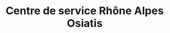 ---
layout: page
categories: mission
title: "Centre de service Rhône Alpes Osiatis"
skills:
  - Frontend
  - Backend
start_date: 2008-07-01
end_date: 2008-11-01
entreprise : Osiatis
team : 4 développeurs
position: Développeur 
status: CDI
acheivements:
  - "Projet Siemens : développement d'IHM, ASP.NET Oracle."
  - "Projet Escota : module de reporting client lourd C# dot.net 2.0"
  - "Projet EASYDIS : ajout du flux des boites noires, SQLServer Delphi"
environnements:
  - C#
  - IBatis
  - CastleProject
  - ASP.Net
  - Sql Server
  - Delphi
input_skill:
 - J'ai mise en place un outil de *scalfolding* pour accélérer le developpement pour générer la couche accès au données verbeuse avec les methodes CRUD standard.
output_skill:
 - J'ai decouvert CastleProject, et la mise en place concrètes de factories, d'injection de dépendances et la programmation orientée aspect.
 - Cette éxpérience complête ma vision du secteur informatique en découvrant le monde du forfait et de la TMA.

story: |
  Osiatis avait à l'époque 150 colaborateurs sur Lyon, et donc avait la maturité suffisante pour constituer leur centre de service Rhône Alpes. Dans se cadre j'ai participé au premier pas du CDS.

---